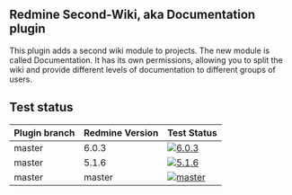 ## Redmine Second-Wiki, aka Documentation plugin

This plugin adds a second wiki module to projects.
The new module is called Documentation.
It has its own permissions, allowing you to split the wiki and provide different levels of documentation to different groups of users.


## Test status

| Plugin branch | Redmine Version | Test Status       |
|---------------|-----------------|-------------------|
| master        | 6.0.3           | [![6.0.3][1]][5]  |
| master        | 5.1.6           | [![5.1.6][2]][5]  |
| master        | master          | [![master][4]][5] |

[1]: https://github.com/nanego/redmine_second_wiki/actions/workflows/6_0_3.yml/badge.svg
[2]: https://github.com/nanego/redmine_second_wiki/actions/workflows/5_1_6.yml/badge.svg
[4]: https://github.com/nanego/redmine_second_wiki/actions/workflows/master.yml/badge.svg
[5]: https://github.com/nanego/redmine_second_wiki/actions
